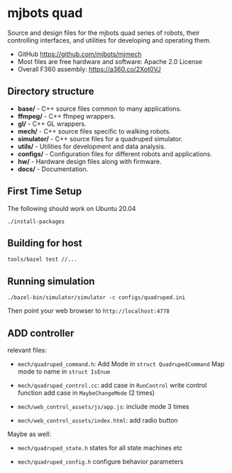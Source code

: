 mjbots quad
===========

Source and design files for the mjbots quad series of robots, their
controlling interfaces, and utilities for developing and operating
them.

* GitHub https://github.com/mjbots/mjmech
* Most files are free hardware and software: Apache 2.0 License
* Overall F360 assembly: https://a360.co/2Xot0VJ

Directory structure
-------------------

* **base/** - C++ source files common to many applications.
* **ffmpeg/** - C++ ffmpeg wrappers.
* **gl/** - C++ GL wrappers.
* **mech/** - C++ source files specific to walking robots.
* **simulator/** - C++ source files for a quadruped simulator.
* **utils/** - Utilities for development and data analysis.
* **configs/** - Configuration files for different robots and applications.
* **hw/** - Hardware design files along with firmware.
* **docs/** - Documentation.


First Time Setup
----------------

The following should work on Ubuntu 20.04

```
./install-packages
```

Building for host
-----------------

```
tools/bazel test //...
```

Running simulation
------------------

```
./bazel-bin/simulator/simulator -c configs/quadruped.ini
```

Then point your web browser to `http://localhost:4778`


ADD controller
--------------

relevant files:

- `mech/quadruped_command.h`:
  Add Mode in `struct QuadrupedCommand`
  Map mode to name in `struct IsEnum`

- `mech/quadruped_control.cc`:
  add case in `RunControl`
  write control function
  add case in `MaybeChangeMode` (2 times)

- `mech/web_control_assets/js/app.js`:
  include mode 3 times

- `mech/web_control_assets/index.html`:
  add radio button

Maybe as well:
- `mech/quadruped_state.h`
  states for all state machines etc

- `mech/quadruped_config.h`
  configure behavior parameters
